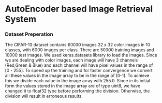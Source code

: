 # AutoEncoder based Image Retrieval System

### Dataset Preperation

The CIFAR-10 dataset contains 60000 images 32 x 32 color images in 10 classes, with 6000 images per class. There are 50000 training images and 10000 test images.
We used keras.datasets library to load the images. Since we are dealing with color images, each image will have 3 channels (Red,Green & Blue) and each channel will have pixel values in the range of [0 - 255]. To speed up the training and for faster convergence we convert all these values in the image array to be in the range of [0-1]. To achieve this we divide each value in the image array with 255.0. Since in its initial form the values stored in the image array are of type uint8, we have changed it to float32 type before performing the division. Otherwise, the division will result in erroneous results.
